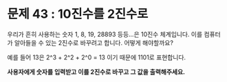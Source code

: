 # 문제 43 : 10진수를 2진수로

우리가 흔히 사용하는 숫자 1, 8, 19, 28893 등등...은 10진수 체계입니다.
이를 컴퓨터가 알아들을 수 있는 2진수로 바꾸려고 합니다. 어떻게 해야할까요?

예를 들어 13은 2^3 + 2^2 + 2^0 = 13 이기 때문에 1101로 표현합니다.

**사용자에게 숫자를 입력받고 이를 2진수로 바꾸고 그 값을 출력해주세요.**
